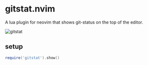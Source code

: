 # gitstat.nvim

A lua plugin for neovim that shows git-status on the top of the editor.

![gitstat](https://user-images.githubusercontent.com/5582459/111492408-fbcc5200-877f-11eb-9150-ae8b6f4a6b0f.png)

## setup

```lua
require('gitstat').show()
```
